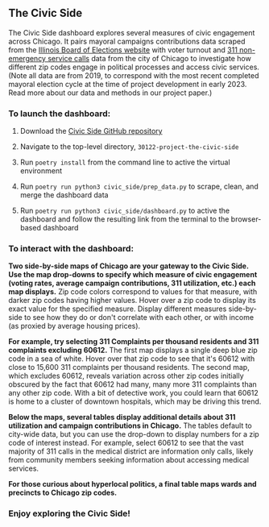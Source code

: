 
## The Civic Side

The Civic Side dashboard explores several measures of civic engagement across Chicago. It pairs mayoral campaigns contributions data scraped from the [Illinois Board of Elections website](https://www.elections.il.gov/CampaignDisclosure/ContributionSearchByCommittees.aspx) with voter turnout and [311 non-emergency service calls](https://www.chicago.gov/city/en/depts/311.html) data from the city of Chicago to investigate how different zip codes engage in political processes and access civic services. (Note all data are from 2019, to correspond with the most recent completed mayoral election cycle at the time of project development in early 2023. Read more about our data and methods in our project paper.) 

### To launch the dashboard:

1. Download the [Civic Side GitHub repository](https://github.com/uchicago-capp122-spring23/30122-project-the-civic-side)

2. Navigate to the top-level directory, `30122-project-the-civic-side`

3. Run `poetry install` from the command line to active the virtual environment

4. Run `poetry run python3 civic_side/prep_data.py` to scrape, clean, and merge the dashboard data

5. Run `poetry run python3 civic_side/dashboard.py` to active the dashboard and follow the resulting link from the terminal to the browser-based dashboard

### To interact with the dashboard:

**Two side-by-side maps of Chicago are your gateway to the Civic Side. Use the map drop-downs to specify which measure of civic engagement (voting rates, average campaign contributions, 311 utilization, etc.) each map displays.** Zip code colors correspond to values for that measure, with darker zip codes having higher values. Hover over a zip code to display its exact value for the specified measure. Display different measures side-by-side to see how they do or don't correlate with each other, or with income (as proxied by average housing prices).

**For example, try selecting 311 Complaints per thousand residents and 311 complaints excluding 60612.** The first map displays a single deep blue zip code in a sea of white. Hover over that zip code to see that it's 60612 with close to 15,600 311 complaints per thousand residents. The second map, which excludes 60612, reveals variation across other zip codes initially obscured by the fact that 60612 had many, many more 311 complaints than any other zip code. With a bit of detective work, you could learn that 60612 is home to a cluster of downtown hospitals, which may be driving this trend.

**Below the maps, several tables display additional details about 311 utilization and campaign contributions in Chicago.** The tables default to city-wide data, but you can use the drop-down to display numbers for a zip code of interest instead. For example, select 60612 to see that the vast majority of 311 calls in the medical district are information only calls, likely from community members seeking information about accessing medical services.

**For those curious about hyperlocal politics, a final table maps wards and precincts to Chicago zip codes.**

### Enjoy exploring the Civic Side!
